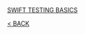 [SWIFT TESTING BASICS](https://github.com/ceboolion/SwiftTesting/blob/main/Files/Basics.md)

[< BACK](https://github.com/ceboolion/SwiftTesting)
